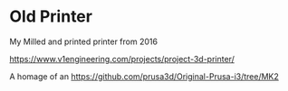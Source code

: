 # Old Printer
My Milled and printed printer from 2016

https://www.v1engineering.com/projects/project-3d-printer/

A homage of an https://github.com/prusa3d/Original-Prusa-i3/tree/MK2
